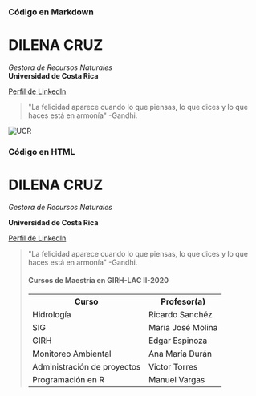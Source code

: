 ### Código en Markdown

# DILENA CRUZ
*Gestora de Recursos Naturales*  
**Universidad de Costa Rica**

[Perfil de LinkedIn](https://www.linkedin.com/in/dilenacruz/)

>"La felicidad aparece cuando lo que piensas, lo que dices y lo que haces está en armonía"
>-Gandhi.

![UCR](https://upload.wikimedia.org/wikipedia/commons/thumb/d/d9/Firma_vertical_Universidad_de_Costa_Rica.svg/1200px-Firma_vertical_Universidad_de_Costa_Rica.svg.png)

<h3> Código en HTML </h3>

<h1> DILENA CRUZ </h1>
<em> Gestora de Recursos Naturales </em>

<strong> Universidad de Costa Rica </strong>

<a href="https://www.linkedin.com/in/dilenacruz/"> Perfil de LinkedIn </a>
  
<blockquote> "La felicidad aparece cuando lo que piensas, lo que dices y lo que haces está en armonía"
  -Gandhi.
</bloxkquote>  



<h4> Cursos de Maestría en GIRH-LAC II-2020 </h4>

<table>
  <tr><th>Curso</th><th>Profesor(a)</th></tr>
  <tr><td>Hidrología</td><td>Ricardo Sanchéz</td></tr>
  <tr><td>SIG</td><td>María José Molina</td></tr>
  <tr><td>GIRH</td><td>Edgar Espinoza</td></tr>
  <tr><td>Monitoreo Ambiental</td><td>Ana María Durán</td></tr>
  <tr><td>Administración de proyectos</td><td>Victor Torres</td></tr>
  <tr><td>Programación en R</td><td>Manuel Vargas</td></tr>
</table>
